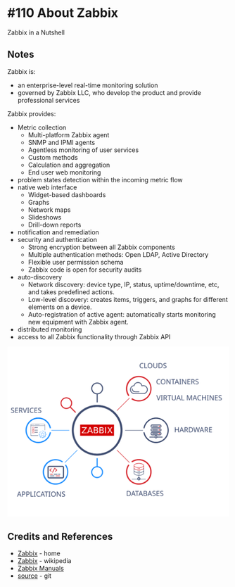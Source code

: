 # #110 About Zabbix

Zabbix in a Nutshell

## Notes

Zabbix is:

* an enterprise-level real-time monitoring solution
* governed by Zabbix LLC, who develop the product and provide professional services

Zabbix provides:

* Metric collection
  * Multi-platform Zabbix agent
  * SNMP and IPMI agents
  * Agentless monitoring of user services
  * Custom methods
  * Calculation and aggregation
  * End user web monitoring
* problem states detection within the incoming metric flow
* native web interface
  * Widget-based dashboards
  * Graphs
  * Network maps
  * Slideshows
  * Drill-down reports
* notification and remediation
* security and authentication
  * Strong encryption between all Zabbix components
  * Multiple authentication methods: Open LDAP, Active Directory
  * Flexible user permission schema
  * Zabbix code is open for security audits
* auto-discovery
  * Network discovery: device type, IP, status, uptime/downtime, etc, and takes predefined actions.
  * Low-level discovery: creates items, triggers, and graphs for different elements on a device.
  * Auto-registration of active agent: automatically starts monitoring new equipment with Zabbix agent.
* distributed monitoring
* access to all Zabbix functionality through Zabbix API

[![metric_collection.svg](./assets/metric_collection.svg?raw=true)](https://www.zabbix.com/features#metric_collection)

## Credits and References

* [Zabbix](https://www.zabbix.com/) - home
* [Zabbix](https://en.wikipedia.org/wiki/Zabbix) - wikipedia
* [Zabbix Manuals](https://www.zabbix.com/manuals)
* [source](https://git.zabbix.com/projects/ZBX/repos/zabbix/browse) - git
